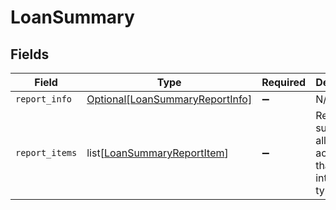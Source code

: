 # LoanSummary


## Fields

| Field                                                                           | Type                                                                            | Required                                                                        | Description                                                                     |
| ------------------------------------------------------------------------------- | ------------------------------------------------------------------------------- | ------------------------------------------------------------------------------- | ------------------------------------------------------------------------------- |
| `report_info`                                                                   | [Optional[LoanSummaryReportInfo]](../../models/shared/loansummaryreportinfo.md) | :heavy_minus_sign:                                                              | N/A                                                                             |
| `report_items`                                                                  | list[[LoanSummaryReportItem](../../models/shared/loansummaryreportitem.md)]     | :heavy_minus_sign:                                                              | Returns a summary of all loan activity for that integration type                |